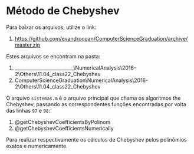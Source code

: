
# Método de Chebyshev

Para baixar os arquivos, utilize o link:

1. https://github.com/evandrocoan/ComputerScienceGraduation/archive/master.zip

Estes arquivos se encontram na pasta:

1. _________________________\NumericalAnalysis\2016-2\Others\11.04_class22_Chebyshev
1. ComputerScienceGraduation\NumericalAnalysis\2016-2\Others\11.04_class22_Chebyshev


O arquivo `sistemas.m` é o arquivo principal que chama os algoritmos the Chebyshev,
passando as correspondentes funções encontradas por volta das linhas `97` e `98`:

1. @getChebyshevCoefficientsByPolinom
1. @getChebyshevCoefficientsNumerically

Para realizar respectivamente os cálculos de Chebyshev pelos polinômios exatos e numericamente.



